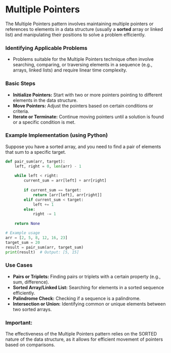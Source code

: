 # Multiple Pointers

The Multiple Pointers pattern involves maintaining multiple pointers or references to elements in a data structure (usually a **sorted** array or linked list) and manipulating their positions to solve a problem efficiently.

### Identifying Applicable Problems

- Problems suitable for the Multiple Pointers technique often involve searching, comparing, or traversing elements in a sequence (e.g., arrays, linked lists) and require linear time complexity.

### Basic Steps

- **Initialize Pointers:** Start with two or more pointers pointing to different elements in the data structure.
- **Move Pointers:** Adjust the pointers based on certain conditions or criteria.
- **Iterate or Terminate:** Continue moving pointers until a solution is found or a specific condition is met.

### Example Implementation (using Python)

Suppose you have a sorted array, and you need to find a pair of elements that sum to a specific target.

```python
def pair_sum(arr, target):
    left, right = 0, len(arr) - 1
    
    while left < right:
        current_sum = arr[left] + arr[right]
        
        if current_sum == target:
            return [arr[left], arr[right]]
        elif current_sum < target:
            left += 1
        else:
            right -= 1
    
    return None

# Example usage
arr = [2, 5, 8, 12, 16, 23]
target_sum = 20
result = pair_sum(arr, target_sum)
print(result)  # Output: [5, 15]
```

### Use Cases

- **Pairs or Triplets:** Finding pairs or triplets with a certain property (e.g., sum, difference).
- **Sorted Array/Linked List:** Searching for elements in a sorted sequence efficiently.
- **Palindrome Check:** Checking if a sequence is a palindrome.
- **Intersection or Union:** Identifying common or unique elements between two sorted arrays.

### Important:
The effectiveness of the Multiple Pointers pattern relies on the SORTED nature of the data structure, as it allows for efficient movement of pointers based on comparisons.
